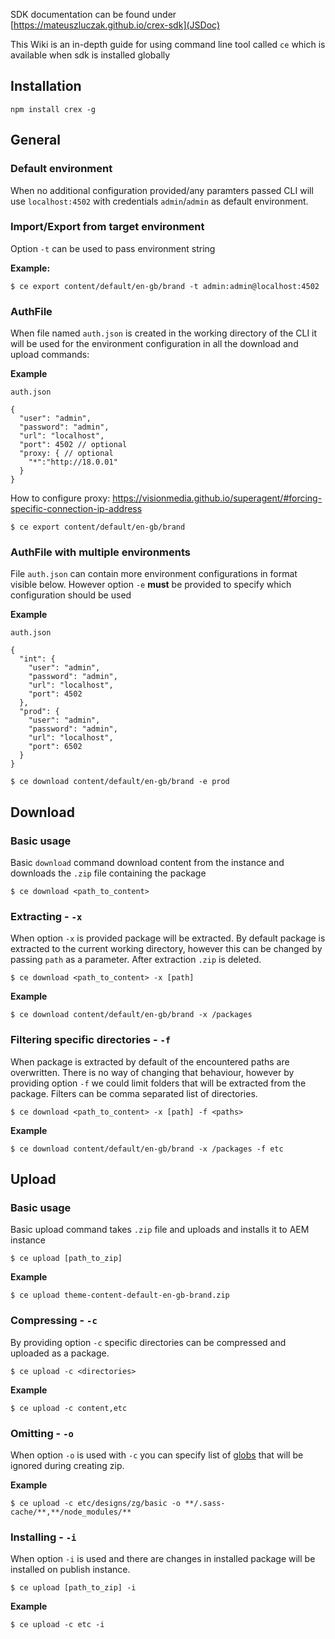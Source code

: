 SDK documentation can be found under [https://mateuszluczak.github.io/crex-sdk](JSDoc)

This Wiki is an in-depth guide for using command line tool called `ce` which is available when sdk is installed globally

## Installation
```
npm install crex -g
```

## General
### Default environment
When no additional configuration provided/any paramters passed CLI will use `localhost:4502` with credentials `admin`/`admin` as default environment.
### Import/Export from target environment
Option `-t` can be used to pass environment string

**Example:**
```
$ ce export content/default/en-gb/brand -t admin:admin@localhost:4502
```
### AuthFile
When file named `auth.json` is created in the working directory of the CLI it will be used for the environment configuration in all the download and upload commands:

**Example**

`auth.json`
```
{
  "user": "admin",
  "password": "admin",
  "url": "localhost",
  "port": 4502 // optional
  "proxy: { // optional
    "*":"http://18.0.01"
  }
}
```

How to configure proxy:
https://visionmedia.github.io/superagent/#forcing-specific-connection-ip-address


```
$ ce export content/default/en-gb/brand
```
### AuthFile with multiple environments
File `auth.json` can contain more environment configurations in format visible below. However option `-e` **must** be provided to specify which configuration should be used

**Example**

`auth.json`
```
{
  "int": {
    "user": "admin",
    "password": "admin",
    "url": "localhost",
    "port": 4502
  },
  "prod": {
    "user": "admin",
    "password": "admin",
    "url": "localhost",
    "port": 6502
  }
}
```
```
$ ce download content/default/en-gb/brand -e prod
```
## Download
### Basic usage
Basic `download` command download content from the instance and downloads the `.zip` file containing the package
```
$ ce download <path_to_content>
```

### Extracting - `-x`
When option `-x` is provided package will be extracted. By default package is extracted to the current working directory, however this can be changed by passing `path` as a parameter. After extraction `.zip` is deleted.
```
$ ce download <path_to_content> -x [path]
```
**Example**
```
$ ce download content/default/en-gb/brand -x /packages
```
### Filtering specific directories - `-f`
When package is extracted by default of the encountered paths are overwritten. There is no way of changing that behaviour, however by providing option `-f` we could limit folders that will be extracted from the package. Filters can be comma separated list of directories.
```
$ ce download <path_to_content> -x [path] -f <paths>
```
**Example**
```
$ ce download content/default/en-gb/brand -x /packages -f etc
```

## Upload
### Basic usage
Basic upload command takes `.zip` file and uploads and installs it to AEM instance
```
$ ce upload [path_to_zip]
```
**Example**
```
$ ce upload theme-content-default-en-gb-brand.zip
```
### Compressing - `-c`
By providing option `-c` specific directories can be compressed and uploaded as a package.
```
$ ce upload -c <directories>
```
**Example**
```
$ ce upload -c content,etc
```
### Omitting - `-o`
When option `-o` is used with `-c` you can specify list of [globs](https://github.com/isaacs/node-glob) that will be ignored during creating zip.

**Example**
```
$ ce upload -c etc/designs/zg/basic -o **/.sass-cache/**,**/node_modules/**
```

### Installing - `-i`
When option `-i` is used and there are changes in installed package will be installed on publish instance.
```
$ ce upload [path_to_zip] -i
```
**Example**
```
$ ce upload -c etc -i
```

